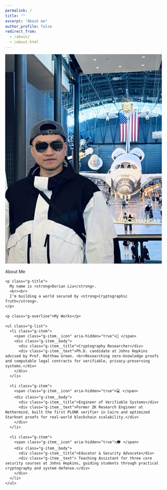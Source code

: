 ```yaml
---
permalink: /
title: ""
excerpt: "About me"
author_profile: false
redirect_from:
  - /about/
  - /about.html
---
```


<!-- Split Layout: Left Image | Right Content -->
<section class="g-split">
  <div class="g-split__media">
    <img src='/images/IMG_6937.jpg'  alt="Dorian Liu">

  </div>

  <div class="g-split__content">
    <p class="g-overline">About Me</p>

    <p class="g-title">
      My name is <strong>Dorian Liu</strong>.
      <br><br>
      I’m building a world secured by <strong>Cryptographic Truth</strong>.
    </p>

    <p class="g-overline">My Works</p>

    <ul class="g-list">
      <li class="g-item">
        <span class="g-item__icon" aria-hidden="true">🔐 </span>
        <div class="g-item__body">
          <div class="g-item__title">Cryptography Researcher</div>
          <div class="g-item__text">Ph.D. candidate at Johns Hopkins advised by Prof. Matthew Green. <br>Researching zero-knowledge proofs and computable legal contracts for verifiable, privacy-preserving systems.</div>
        </div>
      </li>

      <li class="g-item">
        <span class="g-item__icon" aria-hidden="true">💻 </span>
        <div class="g-item__body">
          <div class="g-item__title">Engineer of Verifiable Systems</div>
          <div class="g-item__text">Former ZK Research Engineer at Nethermind, built the first PLONK verifier in Cairo and optimized Starknet proofs for real-world blockchain scalability.</div>
        </div>
      </li>

      <li class="g-item">
        <span class="g-item__icon" aria-hidden="true">🎓 </span>
        <div class="g-item__body">
          <div class="g-item__title">Educator & Security Advocate</div>
          <div class="g-item__text"> Teaching Assistant for three core security courses at Johns Hopkins, guiding students through practical cryptography and system defense.</div>
        </div>
      </li>
    </ul>

  </div>
</section>
